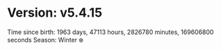 # Version: v5.4.15
Time since birth: 1963 days, 47113 hours, 2826780 minutes, 169606800 seconds
Season: Winter ❄️
